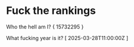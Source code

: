 # Fuck the rankings

Who the hell am I?
{ 15732295 }

What fucking year is it?
[ 2025-03-28T11:00:00Z ]
